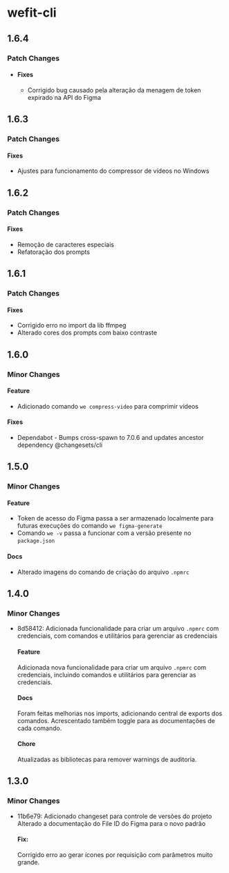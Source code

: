 # wefit-cli

## 1.6.4

### Patch Changes

- #### Fixes

  - Corrigido bug causado pela alteração da menagem de token expirado na API do Figma

## 1.6.3

### Patch Changes

#### Fixes

- Ajustes para funcionamento do compressor de vídeos no Windows

## 1.6.2

### Patch Changes

#### Fixes

- Remoção de caracteres especiais
- Refatoração dos prompts

## 1.6.1

### Patch Changes

#### Fixes

- Corrigido erro no import da lib ffmpeg
- Alterado cores dos prompts com baixo contraste

## 1.6.0

### Minor Changes

#### Feature

- Adicionado comando `we compress-video` para comprimir vídeos

#### Fixes

- Dependabot - Bumps cross-spawn to 7.0.6 and updates ancestor dependency @changesets/cli

## 1.5.0

### Minor Changes

#### Feature

- Token de acesso do Figma passa a ser armazenado localmente para futuras execuções do comando `we figma-generate`
- Comando `we -v` passa a funcionar com a versão presente no `package.json`

#### Docs

- Alterado imagens do comando de criação do arquivo `.npmrc`

## 1.4.0

### Minor Changes

- 8d58412: Adicionada funcionalidade para criar um arquivo `.npmrc` com credenciais, com comandos e utilitários para gerenciar as credenciais

  #### Feature

  Adicionada nova funcionalidade para criar um arquivo `.npmrc` com credenciais, incluindo comandos e utilitários para gerenciar as credenciais.

  #### Docs

  Foram feitas melhorias nos imports, adicionando central de exports dos comandos.
  Acrescentado também toggle para as documentações de cada comando.

  #### Chore

  Atualizadas as bibliotecas para remover warnings de auditoria.

## 1.3.0

### Minor Changes

- 11b6e79: Adicionado changeset para controle de versões do projeto
  Alterado a documentação do File ID do Figma para o novo padrão

  #### Fix:

  Corrigido erro ao gerar ícones por requisição com parâmetros muito grande.

